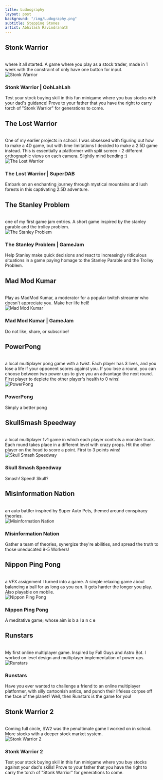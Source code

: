 ```yaml
---
title: Ludoography
layout: post
background: "/img/Ludography.png"
subtitle: Stepping Stones
artist: Abhilash Ravindranath
---
```


<h2>Stonk Warrior</h2>
<br>where it all started. A game where you play as a stock trader, made in 1 week with the constraint of only have one button for input. 
<div class="link-preview" onclick="window.open('https://logitheboi.itch.io/stonk-warrior', '_blank');">
  <img src="/img/SW.png" alt="Stonk Warrior" class="preview-image">
  <div class="preview-text">
    <h3 class="preview-title">Stonk Warrior | OohLahLah</h3>
    <p class="preview-description">Test your stock buying skill in this fun minigame where you buy stocks with your dad's guidance! Prove to your father that you have the right to carry  torch of "Stonk Warrior" for generations to come.</p>
  </div>
</div>
<p>
</p>
<h2>The Lost Warrior</h2>
<br>One of my earlier projects in school. I was obsessed with figuring out how to make a 4D game, but with time limitations I decided to make a 2.5D game instead. This is essentially a platformer with split screen - 2 different orthographic views on each camera. Slightly mind bending :)
<div class="link-preview" onclick="window.open('https://daniel-whang.itch.io/the-lost-warrior', '_blank');">
  <img src="/img/TLW.png" alt="The Lost Warrior" class="preview-image">
  <div class="preview-text">
    <h3 class="preview-title">The Lost Warrior | SuperDAB</h3>
    <p class="preview-description">Embark on an enchanting journey through mystical mountains and lush forests in this captivating 2.5D adventure.</p>
  </div>
</div>
<p>
</p>
<h2>The Stanley Problem</h2>
<br>one of my first game jam entries. A short game inspired by the stanley parable and the trolley problem.
<div class="link-preview" onclick="window.open('https://mistershield.itch.io/a-short-game', '_blank');">
  <img src="/img/TSP.png" alt="The Stanley Problem" class="preview-image">
  <div class="preview-text">
    <h3 class="preview-title">The Stanley Problem | GameJam</h3>
    <p class="preview-description">Help Stanley make quick decisions and react to increasingly ridiculous situations in a game paying  homage to the Stanley Parable and the Trolley Problem. </p>
  </div>
</div>
<p>
</p>
<h2>Mad Mod Kumar</h2>
<br>Play as MadMod Kumar, a moderator for a popular twitch streamer who doesn't appreciate you. Make her life hell!
<div class="link-preview" onclick="window.open('https://asoka.itch.io/mad-mod-kumar', '_blank');">
  <img src="/img/MMK.png" alt="Mad Mod Kumar" class="preview-image">
  <div class="preview-text">
    <h3 class="preview-title">Mad Mod Kumar | GameJam</h3>
    <p class="preview-description">Do not like, share, or subscribe!</p>
  </div>
</div>
<p>
</p>
<h2>PowerPong</h2>
<br>a local multiplayer pong game with a twist. Each player has 3 lives, and you lose a life if your opponent scores against you. If you lose a round, you can choose between two power ups to give you an advantage the next round. First player to deplete the other player's health to 0 wins!
<div class="link-preview" onclick="window.open('https://tomblack.itch.io/power-pong', '_blank');">
  <img src="/img/PP.png" alt="PowerPong" class="preview-image">
  <div class="preview-text">
    <h3 class="preview-title">PowerPong</h3>
    <p class="preview-description">Simply a better pong</p>
  </div>
</div>
<p>
</p>
<h2>SkullSmash Speedway</h2>
<br>a local multiplayer 1v1 game in which each player controls a monster truck. Each round takes place in a different level with crazy props. Hit the other player on the head to score a point. First to 3 points wins!
<div class="link-preview" onclick="window.open('https://vxvarma.itch.io/skull-smash-speedway', '_blank');">
  <img src="/img/SSS.png" alt="Skull Smash Speedway" class="preview-image">
  <div class="preview-text">
    <h3 class="preview-title">Skull Smash Speedway</h3>
    <p class="preview-description">Smash! Speed! Skull?</p>
  </div>
</div>
<p>
</p>
<h2>Misinformation Nation</h2>
<br>an auto battler inspired by Super Auto Pets, themed around conspiracy theories.
<div class="link-preview" onclick="window.open('https://sydneyculshaw.itch.io/misinformation-nation', '_blank');">
  <img src="/img/MN.png" alt="Misinformation Nation" class="preview-image">
  <div class="preview-text">
    <h3 class="preview-title">Misinformation Nation</h3>
    <p class="preview-description">Gather a team of theories, synergize they're abilities, and spread the truth to those uneducated 9-5 Workers!</p>
  </div>
</div>
<p>
</p>
<h2>Nippon Ping Pong</h2>
<br>a VFX assignment I turned into a game. A simple relaxing game about balancing a ball for as long as you can. It gets harder the longer you play. Also playable on mobile.
<div class="link-preview" onclick="window.open('https://asoka.itch.io/nippon-ping-pong', '_blank');">
  <img src="/img/NPP.png" alt="Nippon Ping Pong" class="preview-image">
  <div class="preview-text">
    <h3 class="preview-title">Nippon Ping Pong</h3>
    <p class="preview-description">A meditative game; whose aim is b a l a n c e</p>
  </div>
</div>
<p>
</p>
<h2>Runstars</h2>
<br>My first online multiplayer game. Inspired by Fall Guys and Astro Bot. I worked on level design and multiplayer implementation of power ups.
<div class="link-preview" onclick="window.open('https://baqarzaidi10.itch.io/runstors', '_blank');">
  <img src="/img/RS.png" alt="Runstars" class="preview-image">
  <div class="preview-text">
    <h3 class="preview-title">Runstars</h3>
    <p class="preview-description">Have you ever wanted to challenge a friend to an online multiplayer platformer, with silly cartoonish antics, and punch their lifeless corpse off the face of the planet? Well, then Runstars is the game for you!</p>
  </div>
</div>
<p>
</p>
<h2>Stonk Warrior 2</h2>
<br>Coming full circle, SW2 was the penultimate game I worked on in school. More stocks with a deeper stock market system.
<div class="link-preview" onclick="window.open('https://sydneyculshaw.itch.io/stonk-warrior2', '_blank');">
  <img src="/img/SW2.png" alt="Stonk Warrior 2" class="preview-image">
  <div class="preview-text">
    <h3 class="preview-title">Stonk Warrior 2</h3>
    <p class="preview-description">Test your stock buying skill in this fun minigame where you buy stocks against your dad's skills! Prove to your father that you have the right to carry the torch of "Stonk Warrior" for generations to come.</p>
  </div>
</div>
<p>
</p>